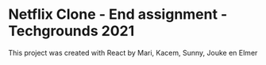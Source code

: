 # Netflix Clone - End assignment - Techgrounds 2021

This project was created with React by Mari, Kacem, Sunny, Jouke en Elmer
